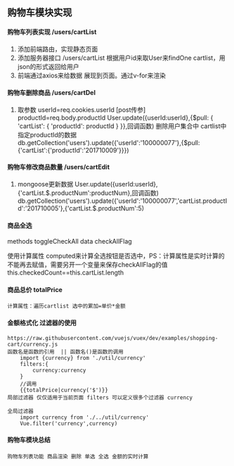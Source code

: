 ## 购物车模块实现

#### 购物车列表实现 /users/cartList
1. 添加前端路由，实现静态页面
2. 添加服务器接口 /users/cartList 根据用户id来取User来findOne cartlist，用json的形式返回给用户
3. 前端通过axios来给数据 展现到页面。通过v-for来渲染

#### 购物车删除商品 /users/cartDel
1. 取参数 userId=req.cookies.userId [post传参] productId=req.body.productId
	User.update({userId:userId},{$pull: {
			'cartList': {
				'productId': productId
			}
		}},回调函数)
	删除用户集合中 cartlist中指定productId的数据
	db.getCollection('users').update({'userId':'100000077'},{$pull:{'cartList':{'productId':'201710009'}}})

#### 购物车修改商品数量 /users/cartEdit
1. mongoose更新数据 
	User.update({userId:userId},{'cartList.$.productNum':productNum},回调函数)
	db.getCollection('users').update({'userId':'100000077','cartList.productId':'201710005'},{'cartList.$.productNum':5)

#### 商品全选
methods toggleCheckAll
data checkAllFlag

使用计算属性 computed来计算全选按钮是否选中，PS：计算属性是实时计算的不能再去赋值，需要另开一个变量来保存checkAllFlag的值
this.checkedCount==this.cartList.length

#### 商品总价 totalPrice
	计算属性：遍历cartlist 选中的累加=单价*金额

#### 金额格式化 过滤器的使用
	https://raw.githubusercontent.com/vuejs/vuex/dev/examples/shopping-cart/currency.js
	函数名是函数的引用  || 函数名()是函数的调用
		import {currency} from './util/currency'
		filters:{
			currency:currency
		}
		//调用
		{{totalPrice|currency('$')}}
	局部过滤器 仅仅适用于当前页面 filters 可以定义很多个过滤器 currency
	
	全局过滤器
		import currency from './../util/currency'
		Vue.filter('currency',currency) 
		
####  购物车模块总结
	购物车列表功能 商品渲染 删除 单选 全选 金额的实时计算